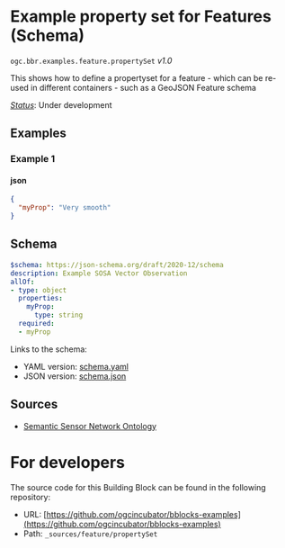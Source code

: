 
# Example property set for Features (Schema)

`ogc.bbr.examples.feature.propertySet` *v1.0*

This shows how to define a propertyset for a feature - which can be re-used in different containers - such as a GeoJSON Feature schema

[*Status*](http://www.opengis.net/def/status): Under development

## Examples

### Example 1
#### json
```json
{
  "myProp": "Very smooth"
}

```

## Schema

```yaml
$schema: https://json-schema.org/draft/2020-12/schema
description: Example SOSA Vector Observation
allOf:
- type: object
  properties:
    myProp:
      type: string
  required:
  - myProp

```

Links to the schema:

* YAML version: [schema.yaml](https://ogcincubator.github.io/bblocks-examples/build/annotated/bbr/examples/feature/propertySet/schema.json)
* JSON version: [schema.json](https://ogcincubator.github.io/bblocks-examples/build/annotated/bbr/examples/feature/propertySet/schema.yaml)

## Sources

* [Semantic Sensor Network Ontology](https://www.w3.org/TR/vocab-ssn/)

# For developers

The source code for this Building Block can be found in the following repository:

* URL: [https://github.com/ogcincubator/bblocks-examples](https://github.com/ogcincubator/bblocks-examples)
* Path: `_sources/feature/propertySet`

